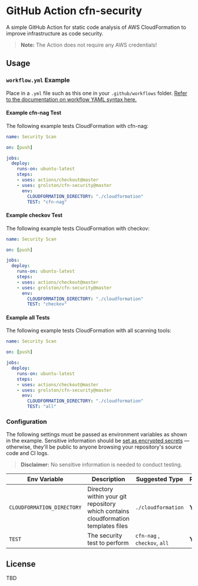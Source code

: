 # GitHub Action cfn-security

A simple GitHub Action for static code analysis of AWS CloudFormation to improve infrastructure as code security.

> **Note:** The Action does not require any AWS credentials!

## Usage

### `workflow.yml` Example

Place in a `.yml` file such as this one in your `.github/workflows` folder. [Refer to the documentation on workflow YAML syntax here.](https://help.github.com/en/articles/workflow-syntax-for-github-actions)

#### Example cfn-nag Test

The following example tests CloudFormation with cfn-nag:

```yaml
name: Security Scan

on: [push]

jobs:
  deploy:
    runs-on: ubuntu-latest
    steps:
    - uses: actions/checkout@master
    - uses: grolston/cfn-security@master
      env:
        CLOUDFORMATION_DIRECTORY: "./cloudformation"
        TEST: "cfn-nag"
```

#### Example checkov Test

The following example tests CloudFormation with checkov:

```yaml
name: Security Scan

on: [push]

jobs:
  deploy:
    runs-on: ubuntu-latest
    steps:
    - uses: actions/checkout@master
    - uses: grolston/cfn-security@master
      env:
        CLOUDFORMATION_DIRECTORY: "./cloudformation"
        TEST: "checkov"
```

#### Example all Tests

The following example tests CloudFormation with all scanning tools:

```yaml
name: Security Scan

on: [push]

jobs:
  deploy:
    runs-on: ubuntu-latest
    steps:
    - uses: actions/checkout@master
    - uses: grolston/cfn-security@master
      env:
        CLOUDFORMATION_DIRECTORY: "./cloudformation"
        TEST: "all"
```

### Configuration

The following settings must be passed as environment variables as shown in the example. Sensitive information should be [set as encrypted secrets](https://help.github.com/en/articles/virtual-environments-for-github-actions#creating-and-using-secrets-encrypted-variables) — otherwise, they'll be public to anyone browsing your repository's source code and CI logs.

> **Disclaimer:** No sensitive information is needed to conduct testing.

| Env Variable | Description| Suggested Type | Required | Default |
| ------------- | ------------- | ------------- | ------------- | ------------- |
| `CLOUDFORMATION_DIRECTORY` | Directory within your git repository which contains cloudformation templates files | `./cloudformation` | **Yes** | N/A |
| `TEST` | The security test to perform | `cfn-nag` , `checkov`, `all` | **Yes** | N/A |

## License

TBD
